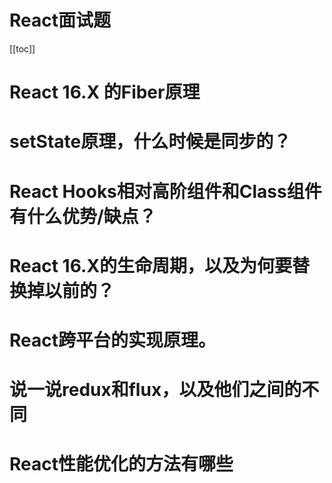# React面试题

[[toc]]

# React 16.X 的Fiber原理
# setState原理，什么时候是同步的？
# React Hooks相对高阶组件和Class组件有什么优势/缺点？
# React 16.X的生命周期，以及为何要替换掉以前的？
# React跨平台的实现原理。
# 说一说redux和flux，以及他们之间的不同
# React性能优化的方法有哪些

